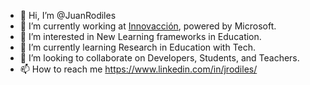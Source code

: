 - 👋 Hi, I’m @JuanRodiles
- 🧐 I’m currently working at [Innovacción](https://github.com/innovaccion-virtual), powered by Microsoft.
- 👀 I’m interested in New Learning frameworks in Education.
- 🌱 I’m currently learning Research in Education with Tech.
- 💞️ I’m looking to collaborate on Developers, Students, and Teachers.
- 📫 How to reach me https://www.linkedin.com/in/jrodiles/ 

<!---
JuanRodiles/JuanRodiles is a ✨ special ✨ repository because its `README.md` (this file) appears on your GitHub profile.
You can click the Preview link to take a look at your changes.
--->
